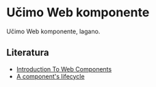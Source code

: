 # Učimo Web komponente

Učimo Web komponente, lagano.

## Literatura

- [Introduction To Web Components](https://coryrylan.com/blog/introduction-to-web-components)
- [A component's lifecycle](https://dev.to/thepassle/web-components-from-zero-to-hero-4n4m#a-components-lifecycle)

